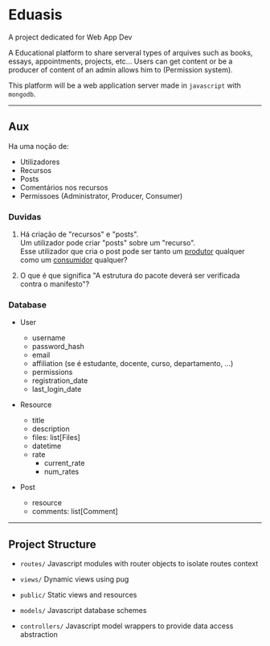 # Eduasis

A project dedicated for Web App Dev 

A Educational platform to share serveral types of arquives such as books, essays, appointments, projects, etc... Users can get content or be a producer of content of an admin allows him to (Permission system).


This platform will be a web application server made in `javascript` with `mongodb`.

___
## Aux

Ha uma noção de:

- Utilizadores
- Recursos
- Posts
- Comentários nos recursos
- Permissoes (Administrator, Producer, Consumer)

### Duvidas

1. Há criação de "recursos" e "posts".  
Um utilizador pode criar "posts" sobre um "recurso".  
Esse utilizador que cria o post pode ser tanto um <ins>produtor</ins> qualquer como um <ins>consumidor</ins> qualquer?

2. O que é que significa "A estrutura do pacote deverá ser verificada contra o manifesto"?

### Database

- User
    - username
    - password_hash
    - email
    - affiliation (se é estudante, docente, curso, departamento, ...)
    - permissions
    - registration_date
    - last_login_date


- Resource
    - title
    - description
    - files: list[Files]
    - datetime
    - rate
        - current_rate
        - num_rates

- Post
    - resource
    - comments: list[Comment]
     
___
## Project Structure

- `routes/` Javascript modules with router objects to isolate routes context

- `views/` Dynamic views using pug

- `public/` Static views and resources

- `models/` Javascript database schemes

- `controllers/` Javascript model wrappers to provide data access abstraction